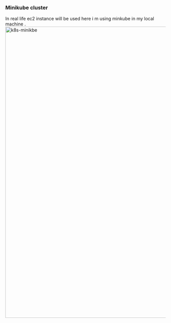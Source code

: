 
### Minikube cluster
In real life ec2 instance will be used here i m using minkube in my local machine .
<img width="916" alt="k8s-minikbe" src="https://github.com/Muhammad-HAMMAD-KHAN-0096/DEVOPS-PROJECTS/assets/141496839/b2f08657-5c61-4630-b63f-20b149cb3863">
